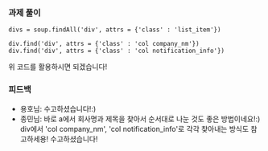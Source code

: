 ### 과제 풀이
```
divs = soup.findAll('div', attrs = {'class' : 'list_item'})

div.find('div', attrs = {'class' : 'col company_nm'})
div.find('div', attrs = {'class' : 'col notification_info'})
```
위 코드를 활용하시면 되겠습니다!

### 피드백
- 용호님: 수고하셨습니다!:)
- 종민님: 바로 a에서 회사명과 제목을 찾아서 순서대로 나눈 것도 좋은 방법이네요!:) div에서 'col company_nm', 'col notification_info'로 각각 찾아내는 방식도 참고하세용! 수고하셨습니다!
